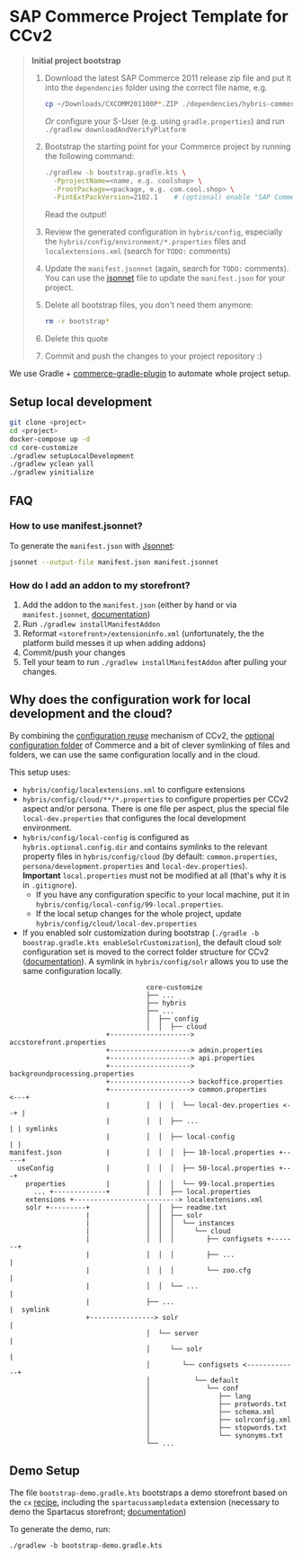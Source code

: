 # SAP Commerce Project Template for CCv2

> **Initial project bootstrap**
>
> 1. Download the latest SAP Commerce 2011 release zip file and put it into the `dependencies` folder
>    using the correct file name, e.g.
>
>    ```bash
>    cp ~/Downloads/CXCOMM201100P*.ZIP ./dependencies/hybris-commerce-suite-2011.6.zip
>    ```
>    *Or* configure your S-User (e.g. using `gradle.properties`) and run `./gradlew downloadAndVerifyPlatform`
>    
> 1. Bootstrap the starting point for your Commerce project by running the following command:
>
>    ```bash
>    ./gradlew -b bootstrap.gradle.kts \
>      -PprojectName=<name, e.g. coolshop> \
>      -ProotPackage=<package, e.g. com.cool.shop> \
>      -PintExtPackVersion=2102.1    # (optional) enable "SAP Commerce Cloud, Integration Extension Pack"
>    ```
>
>    Read the output!
>
> 1. Review the generated configuration in `hybris/config`, especially the `hybris/config/environment/*.properties`
>    files and `localextensions.xml` (search for `TODO:` comments)
> 1. Update the `manifest.jsonnet` (again, search for `TODO:` comments).\
>    You can use the [jsonnet] file to update the `manifest.json` for your project.
> 1. Delete all bootstrap files, you don't need them anymore:
>
>    ```bash
>    rm -r bootstrap*
>    ```
>
> 1. Delete this quote
> 1. Commit and push the changes to your project repository :)

We use Gradle + [commerce-gradle-plugin][plugin] to automate whole project setup.

[plugin]: https://github.com/SAP/commerce-gradle-plugin

## Setup local development

```sh
git clone <project>
cd <project>
docker-compose up -d
cd core-customize
./gradlew setupLocalDevelopment
./gradlew yclean yall
./gradlew yinitialize
```

## FAQ

###  How to use manifest.jsonnet?

To generate the `manifest.json` with [Jsonnet][jsonnet]:

```bash
jsonnet --output-file manifest.json manifest.jsonnet
```

[jsonnet]: https://jsonnet.org/

### How do I add an addon to my storefront?

1. Add the addon to the `manifest.json` (either by hand or via `manifest.jsonnet`, [documentation][addon])
1. Run `./gradlew installManifestAddon`
1. Reformat `<storefront>/extensioninfo.xml` (unfortunately, the the platform build messes it up when adding addons)
1. Commit/push your changes
1. Tell your team to run `./gradlew installManifestAddon` after pulling your changes.

[addon]: https://help.sap.com/viewer/1be46286b36a4aa48205be5a96240672/LATEST/en-US/9a3ab7d08c704fccb7fd899e876d41d6.html

## Why does the configuration work for local development and the cloud?

By combining the [configuration reuse][reuse] mechanism of CCv2, the [optional configuration folder][folder]
of Commerce and a bit of clever symlinking of files and folders, we can use the same configuration
locally and in the cloud.

This setup uses:

- `hybris/config/localextensions.xml` to configure extensions
- `hybris/config/cloud/**/*.properties` to configure properties per CCv2 aspect and/or persona.
   There is one file per aspect, plus the special file `local-dev.properties` that configures the local development environment.
- `hybris/config/local-config` is configured as `hybris.optional.config.dir` and contains *symlinks* 
  to the relevant property files in `hybris/config/cloud` (by default: `common.properties`, `persona/development.properties` and `local-dev.properties`).\
  **Important** `local.properties` must not be modified at all (that's why it is in `.gitignore`).
  - If you have any configuration specific to your local machine, put it in `hybris/config/local-config/99-local.properties`.
  - If the local setup changes for the whole project, update `hybris/config/cloud/local-dev.properties`
- If you enabled solr customization during bootstrap (`./gradle -b boostrap.gradle.kts enableSolrCustomization`), the default cloud solr configuration set is moved to the correct folder structure for CCv2 ([documentation][solr]).
  A symlink in `hybris/config/solr` allows you to use the same configuration locally.

```
                                  core-customize
                                  ├── ...
                                  ├── hybris
                                  ├── ...
                                  │  ├── config
                                  │  │  ├── cloud
                        +--------------------> accstorefront.properties
                        +--------------------> admin.properties
                        +--------------------> api.properties
                        +--------------------> backgroundprocessing.properties
                        +--------------------> backoffice.properties
                        +--------------------> common.properties     <---+
                        |         │  │  │  └── local-dev.properties <--+ |
                        |         │  │  ├── ...                        | | symlinks
                        |         │  │  ├── local-config               | |
manifest.json           |         │  │  │  ├── 10-local.properties +-----+
  useConfig             |         │  │  │  ├── 50-local.properties +---+
    properties          |         │  │  │  └── 99-local.properties
      ... +-------------+         │  │  ├── local.properties
    extensions +--------------------------> localextensions.xml
    solr +---------+              │  │  ├── readme.txt
                   |              │  │  ├── solr
                   |              │  │  │  └── instances
                   |              │  │  │     └── cloud
                   |              │  │  │        ├── configsets +-------+
                   |              │  │  │        ├── ...                |
                   |              │  │  │        └── zoo.cfg            |
                   |              │  │  └── ...                         |
                   |              ├── ...                               |  symlink
                   +----------------> solr                              |
                                  │  └── server                         |
                                  │     └── solr                        |
                                  │        └── configsets <-------------+
                                  │           └── default
                                  │              └── conf
                                  │                 ├── lang
                                  │                 ├── protwords.txt
                                  │                 ├── schema.xml
                                  │                 ├── solrconfig.xml
                                  │                 ├── stopwords.txt
                                  │                 └── synonyms.txt
                                  └── ...

```

[reuse]: https://help.sap.com/viewer/1be46286b36a4aa48205be5a96240672/LATEST/en-US/2311d89eef9344fc81ef168ac9668307.html
[folder]: https://help.sap.com/viewer/b490bb4e85bc42a7aa09d513d0bcb18e/LATEST/en-US/8beb75da86691014a0229cf991cb67e4.html
[solr]: https://help.sap.com/viewer/b2f400d4c0414461a4bb7e115dccd779/LATEST/en-US/f7251d5a1d6848489b1ce7ba46300fe6.html

## Demo Setup

The file `bootstrap-demo.gradle.kts` bootstraps a demo storefront based on the `cx` [recipe][recipe],
including the `spartacussampledata` extension (necessary to demo the Spartacus storefront; [documentation][spartacussample])

To generate the demo, run:
```
./gradlew -b bootstrap-demo.gradle.kts
```
[spartacussample]: https://sap.github.io/spartacus-docs/spartacussampledata-extension/
[recipe]: https://help.sap.com/viewer/a74589c3a81a4a95bf51d87258c0ab15/2011/en-US/f09d46cf4a2546b586ed7021655e4715.html

